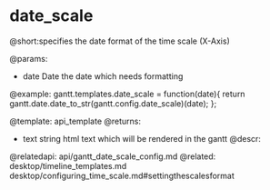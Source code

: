 date_scale
=============
@short:specifies the date format of the time scale (X-Axis)
	
@params:
- date	Date	the date which needs formatting

@example:
gantt.templates.date_scale = function(date){
	return gantt.date.date_to_str(gantt.config.date_scale)(date);
};


@template:	api_template
@returns:
- text		string		html text which will be rendered in the gantt
@descr:

@relatedapi:
	api/gantt_date_scale_config.md
@related:
	desktop/timeline_templates.md
	desktop/configuring_time_scale.md#settingthescalesformat


